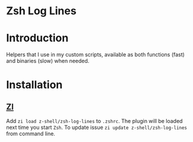 <h1> Zsh Log Lines </h1>

# Introduction

Helpers that I use in my custom scripts, available as both functions (fast) and binaries (slow) when needed.

# Installation

## [ZI](https://github.com/z-shell/zi)

Add `zi load z-shell/zsh-log-lines` to `.zshrc`.
The plugin will be loaded next time you start `Zsh`.
To update issue `zi update z-shell/zsh-log-lines` from command line.
